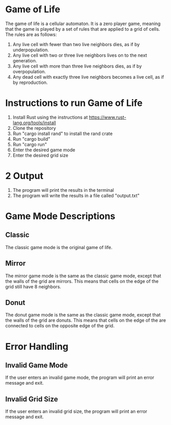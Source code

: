# Game of Life
The game of life is a cellular automaton. It is a zero player game, meaning that the game is played by a set of rules that are applied to a grid of cells. The rules are as follows:
1. Any live cell with fewer than two live neighbors dies, as if by underpopulation.
2. Any live cell with two or three live neighbors lives on to the next generation.
3. Any live cell with more than three live neighbors dies, as if by overpopulation.
4. Any dead cell with exactly three live neighbors becomes a live cell, as if by reproduction.

# Instructions to run Game of Life
1. Install Rust using the instructions at https://www.rust-lang.org/tools/install 
2. Clone the repository
3. Run "cargo install rand" to install the rand crate
4. Run "cargo build"
5. Run "cargo run"
6. Enter the desired game mode
7. Enter the desired grid size
# 2 Output
1. The program will print the results in the terminal
2. The program will write the results in a file called "output.txt"
# Game Mode Descriptions
## Classic
The classic game mode is the original game of life.
## Mirror
The mirror game mode is the same as the classic game mode, except that the walls of the grid are mirrors. This means that cells on the edge of the grid still have 8 neighbors.
## Donut
The donut game mode is the same as the classic game mode, except that the walls of the grid are donuts. This means that cells on the edge of the are connected to cells on the opposite edge of the grid.

# Error Handling
## Invalid Game Mode
If the user enters an invalid game mode, the program will print an error message and exit.
## Invalid Grid Size
If the user enters an invalid grid size, the program will print an error message and exit.
